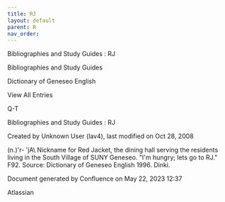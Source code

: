 ```yaml
---
title: RJ
layout: default
parent: R
nav_order:
---
```


Bibliographies and Study Guides : RJ

Bibliographies and Study Guides

Dictionary of Geneseo English

View All Entries

Q-T

Bibliographies and Study Guides : RJ

Created by  Unknown User (lav4), last modified on Oct 28, 2008

(n.)\'r- 'jA\ Nickname for Red Jacket, the dining hall serving the residents living in the South Village of SUNY Geneseo. &quot;I'm hungry; lets go to RJ.&quot; F92. Source: Dictionary of Geneseo English 1996. Dinki.

Document generated by Confluence on May 22, 2023 12:37

Atlassian
